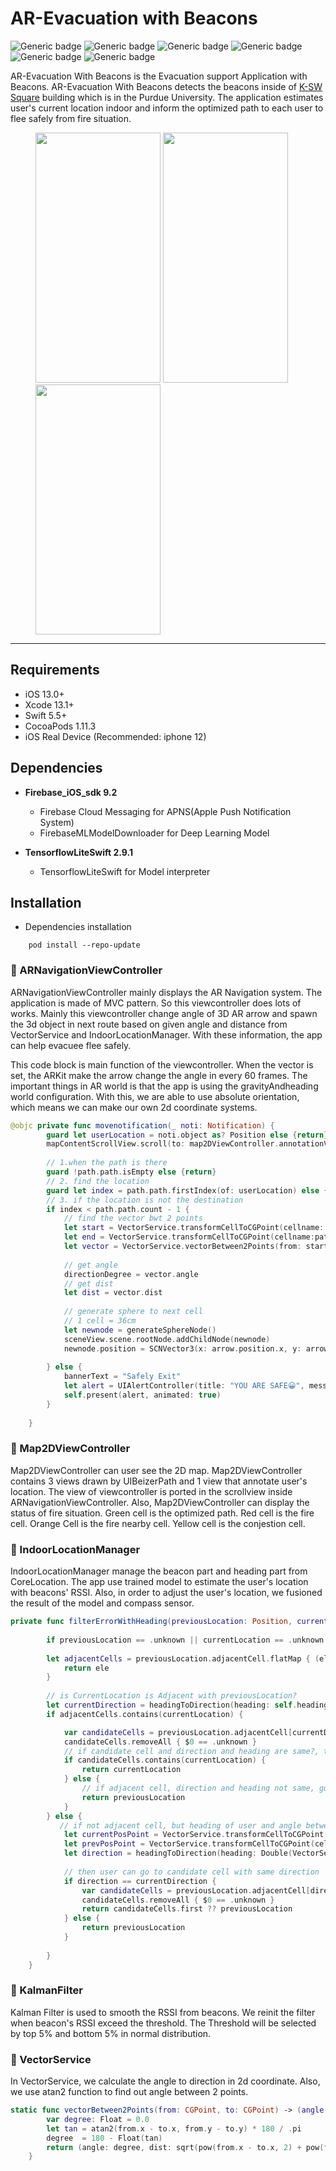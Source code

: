# AR-Evacuation with Beacons

![Generic badge](https://img.shields.io/badge/Xcode-13.3.1-blue.svg)  ![Generic badge](https://img.shields.io/badge/iOS-13.0-yellow.svg)  ![Generic badge](https://img.shields.io/badge/Swift-5.5-green.svg)  ![Generic badge](https://img.shields.io/badge/Firebase-ios-sdk.svg)  ![Generic badge](https://img.shields.io/badge/Socket.IO-15.0-purple.svg)   ![Generic badge](https://img.shields.io/badge/TensorflowliteSwift-2.9.1-orange.svg)

AR-Evacuation With Beacons is the Evacuation support Application with Beacons. AR-Evacuation With Beacons detects the beacons inside of [K-SW Square](https://m2m.tech.purdue.edu/) building which is in the Purdue University. The application estimates user's current location indoor and inform the optimized path to each user to flee safely from fire situation.

<figure class="third">
    <img src="https://user-images.githubusercontent.com/69891604/184859167-452ede1a-c84c-4631-9c0c-c539267ab04f.PNG" width="200" height="400"/>
    <img src="https://user-images.githubusercontent.com/69891604/184859158-24189076-b67f-47e6-b57b-6d0d379bbe42.PNG" width="200" height="400"/>
    <img src="https://user-images.githubusercontent.com/69891604/184859150-8ef583b9-0fb2-4395-9435-5cd54b76807b.PNG" width="200" height="400"/>
</figure>

----------------

## Requirements
- iOS 13.0+ 
- Xcode 13.1+
- Swift 5.5+
- CocoaPods 1.11.3
- iOS Real Device (Recommended: iphone 12)

## Dependencies
- **Firebase_iOS_sdk 9.2**
  -  Firebase Cloud Messaging for APNS(Apple Push Notification System)
  -  FirebaseMLModelDownloader for Deep Learning Model
  
- **TensorflowLiteSwift 2.9.1**
  -  TensorflowLiteSwift for Model interpreter

## Installation

- Dependencies installation
```
    pod install --repo-update
```

### 📎 ARNavigationViewController
ARNavigationViewController mainly displays the AR Navigation system. The application is made of MVC pattern. So this viewcontroller does lots of works. Mainly this viewcontroller change angle of 3D AR arrow and spawn the 3d object in next route based on given angle and distance from VectorService and IndoorLocationManager. With these information, the app can help evacuee flee safely.

This code block is main function of the viewcontroller. When the vector is set, the ARKit make the arrow change the angle in every 60 frames. The important things in AR world is that the app is using the gravityAndheading world configuration. With this, we are able to use absolute orientation, which means we can make our own 2d coordinate systems.
```swift
@objc private func movenotification(_ noti: Notification) {
        guard let userLocation = noti.object as? Position else {return}
        mapContentScrollView.scroll(to: map2DViewController.annotationView.currentPoint)
        
        // 1.when the path is there
        guard !path.path.isEmpty else {return}
        // 2. find the location
        guard let index = path.path.firstIndex(of: userLocation) else {return}
        // 3. if the location is not the destination
        if index < path.path.count - 1 {
            // find the vector bwt 2 points
            let start = VectorService.transformCellToCGPoint(cellname: path.path[index])
            let end = VectorService.transformCellToCGPoint(cellname:path.path[index+1])
            let vector = VectorService.vectorBetween2Points(from: start, to: end)
            
            // get angle
            directionDegree = vector.angle
            // get dist
            let dist = vector.dist
            
            // generate sphere to next cell
            // 1 cell = 36cm
            let newnode = generateSphereNode()
            sceneView.scene.rootNode.addChildNode(newnode)
            newnode.position = SCNVector3(x: arrow.position.x, y: arrow.position.y, z: arrow.position.z - (Float(dist) / 10 * 0.36) + 1.0)
            
        } else {
            bannerText = "Safely Exit"
            let alert = UIAlertController(title: "YOU ARE SAFE😀", message: nil, preferredStyle: .alert)
            self.present(alert, animated: true)
        }
        
    }
```

### 📎 Map2DViewController
Map2DViewController can user see the 2D map. Map2DViewController contains 3 views drawn by UIBeizerPath and 1 view that annotate user's location. The view of viewcontroller is ported in the scrollview inside ARNavigationViewController. Also, Map2DViewController can display the status of fire situation. Green cell is the optimized path. Red cell is the fire cell. Orange Cell is the fire nearby cell. Yellow cell is the conjestion cell. 

### 📎 IndoorLocationManager
IndoorLocationManager manage the beacon part and heading part from CoreLocation. The app use trained model to estimate the user's location with beacons' RSSI. Also, in order to adjust the user's location, we fusioned the result of the model and compass sensor. 
```swift
private func filterErrorWithHeading(previousLocation: Position, currentLocation: Position) -> Position {
        
        if previousLocation == .unknown || currentLocation == .unknown {return .unknown}
        
        let adjacentCells = previousLocation.adjacentCell.flatMap { (ele: [Position]) -> [Position] in
            return ele
        }
        
        // is CurrentLocation is Adjacent with previousLocation?
        let currentDirection = headingToDirection(heading: self.heading)
        if adjacentCells.contains(currentLocation) {

            var candidateCells = previousLocation.adjacentCell[currentDirection.rawValue]
            candidateCells.removeAll { $0 == .unknown }
            // if candidate cell and direction and heading are same?, that is answer
            if candidateCells.contains(currentLocation) {
                return currentLocation
            } else {
                // if adjacent cell, direction and heading not same, go previous cell
                return previousLocation
            }
        } else {
           // if not adjacent cell, but heading of user and angle between previous location and the result are same, we judge the user moves fast.
            let currentPosPoint = VectorService.transformCellToCGPoint(cellname: currentLocation)
            let prevPosPoint = VectorService.transformCellToCGPoint(cellname: previousLocation)
            let direction = headingToDirection(heading: Double(VectorService.vectorBetween2Points(from: prevPosPoint, to: currentPosPoint).angle))
            
            // then user can go to candidate cell with same direction
            if direction == currentDirection {
                var candidateCells = previousLocation.adjacentCell[direction.rawValue]
                candidateCells.removeAll { $0 == .unknown }
                return candidateCells.first ?? previousLocation
            } else {
                return previousLocation
            }
            
        }
    }
```

### 📎 KalmanFilter
Kalman Filter is used to smooth the RSSI from beacons. We reinit the filter when beacon's RSSI exceed the threshold. The Threshold will be selected by top 5% and bottom 5% in normal distribution.

### 📎 VectorService
In VectorService, we calculate the angle to direction in 2d coordinate. Also, we use atan2 function to find out angle between 2 points. 
```swift
static func vectorBetween2Points(from: CGPoint, to: CGPoint) -> (angle: Float, dist: Double) {
        var degree: Float = 0.0
        let tan = atan2(from.x - to.x, from.y - to.y) * 180 / .pi
        degree  = 180 - Float(tan)
        return (angle: degree, dist: sqrt(pow(from.x - to.x, 2) + pow(from.y - to.y, 2)))
    }
```

